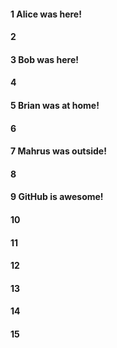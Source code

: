 #### 1 Alice was here!
#### 2
#### 3 Bob was here!
#### 4
#### 5 Brian was at home!
#### 6
#### 7 Mahrus was outside!
#### 8
#### 9 GitHub is awesome!
#### 10
#### 11
#### 12
#### 13
#### 14
#### 15